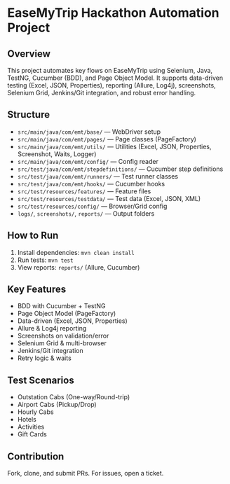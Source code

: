 # EaseMyTrip Hackathon Automation Project

## Overview
This project automates key flows on EaseMyTrip using Selenium, Java, TestNG, Cucumber (BDD), and Page Object Model. It supports data-driven testing (Excel, JSON, Properties), reporting (Allure, Log4j), screenshots, Selenium Grid, Jenkins/Git integration, and robust error handling.

## Structure
- `src/main/java/com/emt/base/` — WebDriver setup
- `src/main/java/com/emt/pages/` — Page classes (PageFactory)
- `src/main/java/com/emt/utils/` — Utilities (Excel, JSON, Properties, Screenshot, Waits, Logger)
- `src/main/java/com/emt/config/` — Config reader
- `src/test/java/com/emt/stepdefinitions/` — Cucumber step definitions
- `src/test/java/com/emt/runners/` — Test runner classes
- `src/test/java/com/emt/hooks/` — Cucumber hooks
- `src/test/resources/features/` — Feature files
- `src/test/resources/testdata/` — Test data (Excel, JSON, XML)
- `src/test/resources/config/` — Browser/Grid config
- `logs/`, `screenshots/`, `reports/` — Output folders

## How to Run
1. Install dependencies: `mvn clean install`
2. Run tests: `mvn test`
3. View reports: `reports/` (Allure, Cucumber)

## Key Features
- BDD with Cucumber + TestNG
- Page Object Model (PageFactory)
- Data-driven (Excel, JSON, Properties)
- Allure & Log4j reporting
- Screenshots on validation/error
- Selenium Grid & multi-browser
- Jenkins/Git integration
- Retry logic & waits

## Test Scenarios
- Outstation Cabs (One-way/Round-trip)
- Airport Cabs (Pickup/Drop)
- Hourly Cabs
- Hotels
- Activities
- Gift Cards

## Contribution
Fork, clone, and submit PRs. For issues, open a ticket.
